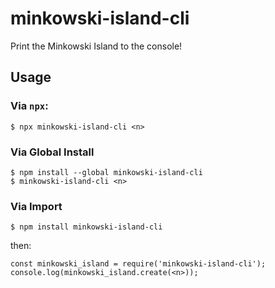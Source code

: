 # minkowski-island-cli
Print the Minkowski Island to the console!

## Usage
### Via `npx`:
```
$ npx minkowski-island-cli <n>
```

### Via Global Install
```
$ npm install --global minkowski-island-cli
$ minkowski-island-cli <n>
```

### Via Import
```
$ npm install minkowski-island-cli
```
then:
```
const minkowski_island = require('minkowski-island-cli');
console.log(minkowski_island.create(<n>));
```